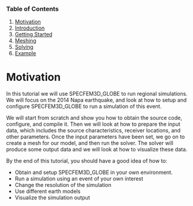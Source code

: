 
### Table of Contents
1. [Motivation](/index.md)
2. [Introduction](/intro_specfem.md)
3. [Getting Started](/getting_started.md)
4. [Meshing](/mesh.md)
5. [Solving](/solve.md)
6. [Example](/example.md)


# Motivation

In this tutorial we will use SPECFEM3D_GLOBE to run regional simulations. We
will focus on the 2014 Napa earthquake, and look at how to setup and configure
SPECFEM3D_GLOBE to run a simulation of this event.

We will start from scratch and show you how to obtain the source code,
configure, and compile it. Then we will look at how to prepare the input data,
which includes the source characteristics, receiver locations, and other
parameters. Once the input parameters have been set, we go on to create a mesh
for our model, and then run the solver. The solver will produce some output
data and we will look at how to visualize these data.

By the end of this tutorial, you should have a good idea of how to:
* Obtain and setup SPECFEM3D_GLOBE in your own environment.
* Run a simulation using an event of your own interest
* Change the resolution of the simulation
* Use different earth models
* Visualize the simulation output
